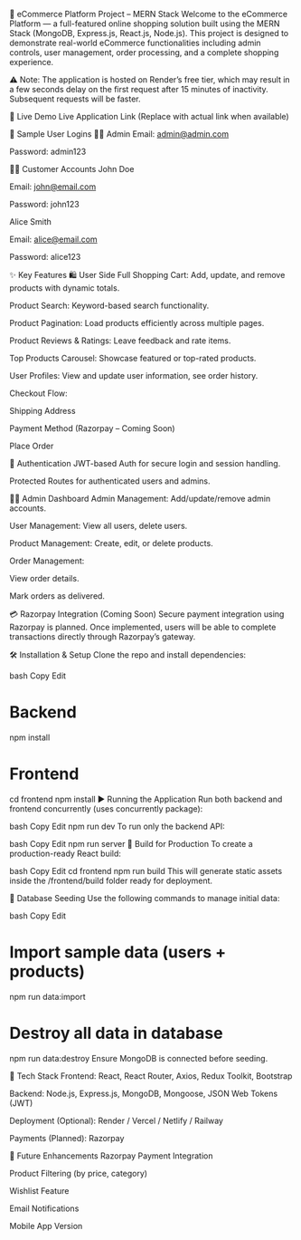 🛒 eCommerce Platform Project – MERN Stack
Welcome to the eCommerce Platform — a full-featured online shopping solution built using the MERN Stack (MongoDB, Express.js, React.js, Node.js). This project is designed to demonstrate real-world eCommerce functionalities including admin controls, user management, order processing, and a complete shopping experience.

⚠️ Note: The application is hosted on Render’s free tier, which may result in a few seconds delay on the first request after 15 minutes of inactivity. Subsequent requests will be faster.

🚀 Live Demo
Live Application Link (Replace with actual link when available)

🔑 Sample User Logins
🧑‍💼 Admin
Email: admin@admin.com

Password: admin123

👨‍💻 Customer Accounts
John Doe

Email: john@email.com

Password: john123

Alice Smith

Email: alice@email.com

Password: alice123

✨ Key Features
🛍️ User Side
Full Shopping Cart: Add, update, and remove products with dynamic totals.

Product Search: Keyword-based search functionality.

Product Pagination: Load products efficiently across multiple pages.

Product Reviews & Ratings: Leave feedback and rate items.

Top Products Carousel: Showcase featured or top-rated products.

User Profiles: View and update user information, see order history.

Checkout Flow:

Shipping Address

Payment Method (Razorpay – Coming Soon)

Place Order

🔐 Authentication
JWT-based Auth for secure login and session handling.

Protected Routes for authenticated users and admins.

🧑‍💻 Admin Dashboard
Admin Management: Add/update/remove admin accounts.

User Management: View all users, delete users.

Product Management: Create, edit, or delete products.

Order Management:

View order details.

Mark orders as delivered.

💳 Razorpay Integration (Coming Soon)
Secure payment integration using Razorpay is planned. Once implemented, users will be able to complete transactions directly through Razorpay’s gateway.

🛠️ Installation & Setup
Clone the repo and install dependencies:

bash
Copy
Edit
# Backend
npm install

# Frontend
cd frontend
npm install
▶️ Running the Application
Run both backend and frontend concurrently (uses concurrently package):

bash
Copy
Edit
npm run dev
To run only the backend API:

bash
Copy
Edit
npm run server
🔨 Build for Production
To create a production-ready React build:

bash
Copy
Edit
cd frontend
npm run build
This will generate static assets inside the /frontend/build folder ready for deployment.

🧪 Database Seeding
Use the following commands to manage initial data:

bash
Copy
Edit
# Import sample data (users + products)
npm run data:import

# Destroy all data in database
npm run data:destroy
Ensure MongoDB is connected before seeding.

🧰 Tech Stack
Frontend: React, React Router, Axios, Redux Toolkit, Bootstrap

Backend: Node.js, Express.js, MongoDB, Mongoose, JSON Web Tokens (JWT)

Deployment (Optional): Render / Vercel / Netlify / Railway

Payments (Planned): Razorpay

📌 Future Enhancements
 Razorpay Payment Integration

 Product Filtering (by price, category)

 Wishlist Feature

 Email Notifications

 Mobile App Version

